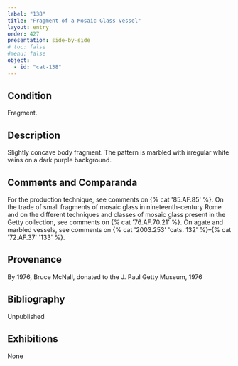 ```yaml
---
label: "138"
title: "Fragment of a Mosaic Glass Vessel"
layout: entry
order: 427
presentation: side-by-side
# toc: false
#menu: false 
object:
  - id: "cat-138"
---
```


## Condition

Fragment.

## Description

Slightly concave body fragment. The pattern is marbled with irregular white veins on a dark purple background.

## Comments and Comparanda

For the production technique, see comments on {% cat '85.AF.85' %}. On the trade of small fragments of mosaic glass in nineteenth-century Rome and on the different techniques and classes of mosaic glass present in the Getty collection, see comments on {% cat '76.AF.70.21' %}. On agate and marbled vessels, see comments on {% cat '2003.253' 'cats. 132' %}–{% cat '72.AF.37' '133' %}.

## Provenance

By 1976, Bruce McNall, donated to the J. Paul Getty Museum, 1976

## Bibliography

Unpublished

## Exhibitions

None